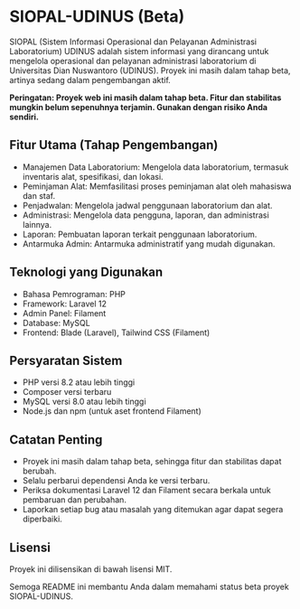 # SIOPAL-UDINUS (Beta)

SIOPAL (Sistem Informasi Operasional dan Pelayanan Administrasi Laboratorium) UDINUS adalah sistem informasi yang dirancang untuk mengelola operasional dan pelayanan administrasi laboratorium di Universitas Dian Nuswantoro (UDINUS). Proyek ini masih dalam tahap beta, artinya sedang dalam pengembangan aktif.

**Peringatan: Proyek web ini masih dalam tahap beta. Fitur dan stabilitas mungkin belum sepenuhnya terjamin. Gunakan dengan risiko Anda sendiri.**

## Fitur Utama (Tahap Pengembangan)

* Manajemen Data Laboratorium: Mengelola data laboratorium, termasuk inventaris alat, spesifikasi, dan lokasi.
* Peminjaman Alat: Memfasilitasi proses peminjaman alat oleh mahasiswa dan staf.
* Penjadwalan: Mengelola jadwal penggunaan laboratorium dan alat.
* Administrasi: Mengelola data pengguna, laporan, dan administrasi lainnya.
* Laporan: Pembuatan laporan terkait penggunaan laboratorium.
* Antarmuka Admin: Antarmuka administratif yang mudah digunakan.

## Teknologi yang Digunakan

* Bahasa Pemrograman: PHP
* Framework: Laravel 12
* Admin Panel: Filament
* Database: MySQL
* Frontend: Blade (Laravel), Tailwind CSS (Filament)

## Persyaratan Sistem

* PHP versi 8.2 atau lebih tinggi
* Composer versi terbaru
* MySQL versi 8.0 atau lebih tinggi
* Node.js dan npm (untuk aset frontend Filament)

## Catatan Penting

* Proyek ini masih dalam tahap beta, sehingga fitur dan stabilitas dapat berubah.
* Selalu perbarui dependensi Anda ke versi terbaru.
* Periksa dokumentasi Laravel 12 dan Filament secara berkala untuk pembaruan dan perubahan.
* Laporkan setiap bug atau masalah yang ditemukan agar dapat segera diperbaiki.

## Lisensi

Proyek ini dilisensikan di bawah lisensi MIT.

Semoga README ini membantu Anda dalam memahami status beta proyek SIOPAL-UDINUS.
